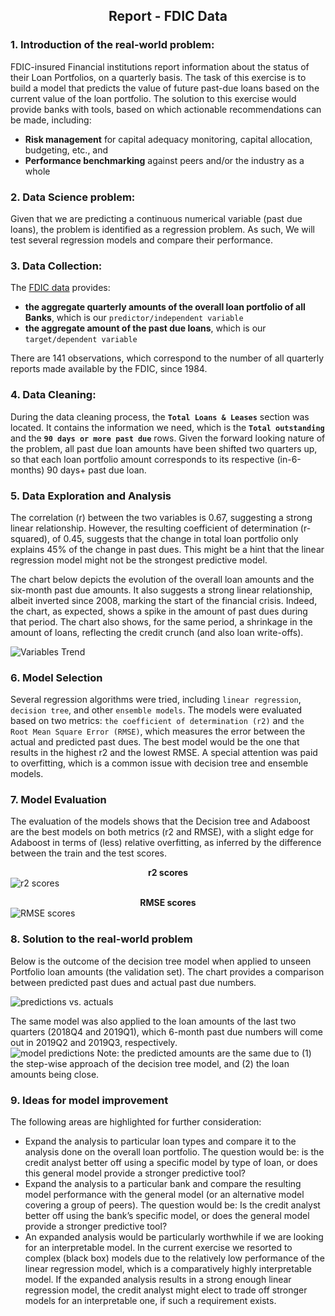 ## <center> Report - FDIC Data</center>


### 1. Introduction of the real-world problem:

FDIC-insured Financial institutions report information about the status of their Loan Portfolios, on a quarterly basis. The task of this exercise is to build a model that predicts the value of future past-due loans based on the current value of the loan portfolio. The solution to this exercise would provide banks with tools, based on which actionable recommendations can be made, including:

* **Risk management** for capital adequacy monitoring, capital allocation, budgeting, etc., and 
* **Performance benchmarking** against peers and/or the industry as a whole 


### 2. Data Science problem: 

Given that we are predicting a continuous numerical variable (past due loans), the problem is identified as a regression problem. As such, We will test several regression models and compare their performance. 

### 3. Data Collection: 
The [FDIC data](./loan-performance_aggregate.xls) provides:
* **the aggregate quarterly amounts of the overall loan portfolio of all Banks**, which is our `predictor/independent variable`
* **the aggregate amount of the past due loans**, which is our `target/dependent variable`

There are 141 observations, which correspond to the number of all quarterly reports made available by the FDIC, since 1984.


### 4. Data Cleaning: 

During the data cleaning process, the **`Total Loans & Leases`** section was located. It contains the  information we need, which is the **`Total outstanding`** and the **`90 days or more past due`** rows. Given the forward looking nature of the problem, all past due loan amounts have been shifted two quarters up, so that each loan portfolio amount corresponds to its respective (in-6-months) 90 days+ past due loan. 

### 5. Data Exploration and Analysis

The correlation (r) between the two variables is 0.67, suggesting a strong linear relationship. However, the resulting coefficient of determination (r-squared), of 0.45, suggests that the change in total loan portfolio only explains 45% of the change in past dues. This might be a hint that the linear regression model might not be the strongest predictive model. 

The chart below depicts the evolution of the overall loan amounts and the six-month past due amounts. It also suggests a strong linear relationship, albeit inverted since 2008, marking the start of the financial crisis. Indeed, the chart, as expected, shows a spike in the amount of past dues during that period. The chart also shows, for the same period, a shrinkage in the amount of loans, reflecting the credit crunch (and also loan write-offs).

![Variables Trend](./images/VariablesTrend.png)

### 6. Model Selection 

Several regression algorithms were tried, including `linear regression`, `decision tree`, and other `ensemble models`. The models were evaluated based on two metrics: `the coefficient of determination (r2)` and `the Root Mean Square Error (RMSE)`, which measures the error between the actual and predicted past dues. The best model would be the one that results in the highest r2 and the lowest RMSE. A special attention was paid to overfitting, which is a common issue with decision tree and ensemble models. 

### 7. Model Evaluation

The evaluation of the models shows that the Decision tree and Adaboost are the best models on both metrics (r2 and RMSE), with a slight edge for Adaboost in terms of (less) relative overfitting, as inferred by the difference between the train and the test scores.

**<center>r2 scores</center>**
![r2 scores](./images/r2_score.png)


**<center>RMSE scores</center>**
![RMSE scores](./images/RMSE_score.png)




### 8. Solution to the real-world problem

Below is the outcome of the decision tree model when applied to unseen Portfolio loan amounts (the validation set). The chart provides a comparison between predicted past dues and actual past due numbers. 

![predictions vs. actuals](./images/validation_data.png)

The same model was also applied to the loan amounts of the last two quarters (2018Q4 and 2019Q1), which 6-month past due numbers will come out in 2019Q2 and 2019Q3, respectively.  
![model predictions](./images/test_data.png)
Note: the predicted amounts are the same due to (1) the step-wise approach of the decision tree model, and (2) the loan amounts being close.

### 9. Ideas for model improvement 

The following areas are highlighted for further consideration: 
* Expand the analysis to particular loan types and compare it to the analysis done on the overall loan portfolio. The question would be: is the credit analyst better off using a specific model by type of loan, or does this general model provide a stronger predictive tool?
* Expand the analysis to a particular bank and compare the resulting model performance with the general model (or an alternative model covering a group of peers). The question would be: Is the credit analyst better off using the bank’s specific model, or does the general model provide a stronger predictive tool?
* An expanded analysis would be particularly worthwhile if we are looking for an interpretable model. In the current exercise we resorted to complex (black box) models due to the relatively low performance of the linear regression model, which is a comparatively  highly interpretable model. If the expanded analysis results in a strong enough linear regression model, the credit analyst might elect to trade off stronger models for an interpretable one, if such a requirement exists. 
